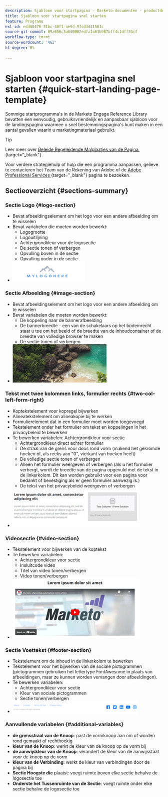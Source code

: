```yaml
---
description: Sjabloon voor startpagina - Marketo-documenten - productdocumentatie
title: Sjabloon voor startpagina snel starten
feature: Programs
exl-id: edd60476-31bc-40f1-ae9d-9fcd3d41501c
source-git-commit: 09a656c3a0d0002edfa1a61b987bff4c1dff33cf
workflow-type: tm+mt
source-wordcount: '462'
ht-degree: 0%

---
```


# Sjabloon voor startpagina snel starten {#quick-start-landing-page-template}

Sommige startprogramma&#39;s in de Marketo Engage Reference Library bevatten een eenvoudig, gebruiksvriendelijk en aanpasbaar sjabloon voor de landingspagina waarmee u snel bestemmingspagina&#39;s kunt maken in een aantal gevallen waarin u marketingmateriaal gebruikt.

>[!TIP]
>
>Leer meer over [&#x200B; Geleide Begeleidende Malplaatjes van de Pagina &#x200B;](/help/marketo/product-docs/demand-generation/landing-pages/landing-page-templates/create-a-guided-landing-page-template.md){target="_blank"}

Voor verdere strategiehulp of hulp die een programma aanpassen, gelieve te contacteren het Team van de Rekening van Adobe of de [&#x200B; Adobe Professional Services &#x200B;](https://business.adobe.com/nl/customers/consulting-services/main.html){target="_blank"} pagina te bezoeken.

## Sectieoverzicht {#sections-summary}

### Sectie Logo {#logo-section}

* Bevat afbeeldingselement om het logo voor een andere afbeelding om te wisselen
* Bevat variabelen die moeten worden bewerkt:
   * Logogrootte
   * Logouitlijning
   * Achtergrondkleur voor de logosectie
   * De sectie tonen of verbergen
   * Opvulling boven in de sectie
   * Opvulling onder in de sectie
* ![](assets/quick-start-landing-page-template-1.png)

### Sectie Afbeelding {#image-section}

* Bevat afbeeldingselement om het logo voor een andere afbeelding om te wisselen
* Bevat variabelen die moeten worden bewerkt:
   * De koppeling naar de bannerafbeelding
   * De bannerbreedte - een van de schakelaars op het bodemrecht staat u toe om het beeld of de breedte van de inhoudcontainer of de breedte van volledige browser te maken
   * De sectie tonen of verbergen
* ![](assets/quick-start-landing-page-template-2.png)

### Tekst met twee kolommen links, formulier rechts {#two-col-left-form-right}

* Koptekstelement voor kopregel bijwerken
* Alineatekstelement om alineakopie bij te werken
* Formulierelement dat in een formulier moet worden toegevoegd
* Tekstelement onder het formulier om tekst en koppelingen in het privacybeleid te bewerken
* Te bewerken variabelen:
Achtergrondkleur voor sectie
   * Achtergrondkleur direct achter formulier
   * De straal van de grens voor doos rond vorm (makend het gekromde hoeken of, als reeks aan &quot;0&quot;, vierkant van hoeken heeft)
   * De volledige sectie tonen of verbergen
   * Alleen het formulier weergeven of verbergen (als u het formulier verbergt, wordt de breedte van de pagina opgevuld met de tekst in de linkerkolom. Dit kan worden gebruikt voor een pagina voor bedankt of bevestiging als er geen formulier aanwezig is.)
   * De tekst van het privacybeleid weergeven of verbergen
* ![](assets/quick-start-landing-page-template-3.png)

### Videosectie {#video-section}

* Tekstelement voor bijwerken van de koptekst
* Te bewerken variabelen:
   * Achtergrondkleur voor sectie
   * Insluitcode video
   * Titel van video tonen/verbergen
   * Video tonen/verbergen
* ![](assets/quick-start-landing-page-template-4.png)

### Sectie Voettekst {#footer-section}

* Tekstelement om de inhoud in de linkerkolom te bewerken
* Tekstelement voor het bijwerken van de sociale pictogrammen (pictogrammen gebruiken het lettertype FontAwesome in plaats van afbeeldingen, maar ze kunnen worden vervangen door afbeeldingen).
* Te bewerken variabelen:
   * Achtergrondkleur voor sectie
   * Kleur van sociale pictogrammen
   * Sectie tonen/verbergen
* ![](assets/quick-start-landing-page-template-5.png)

### Aanvullende variabelen {#additional-variables}

* **de grensstraal van de Knoop**: past de vormknoop aan om of worden rond gemaakt of rechthoekig
* **kleur van de Knoop**: werkt de kleur van de knoop op de vorm bij
* **de aanwijskleur van de Knoop**: verandert de kleur van de aanwijsstaat voor de knoop op de vorm
* **kleur van de Verbinding**: werkt de kleur van verbindingen door de pagina bij
* **Sectie Hoogste die** plaatst: voegt ruimte boven elke sectie behalve de logosectie toe
* **Onderste het Tussenruimte van de Sectie**: voegt ruimte onder elke sectie behalve de logosectie toe

